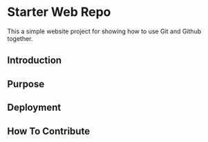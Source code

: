# Starter Web Repo

This a simple website project for showing how to use Git and Github together.
## Introduction

## Purpose

## Deployment

## How To Contribute